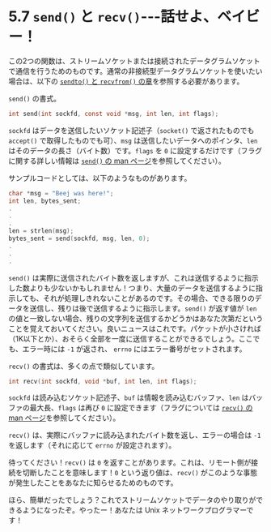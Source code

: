 # 5.7 `send()` と `recv()`---話せよ、ベイビー！

この2つの関数は、ストリームソケットまたは接続されたデータグラムソケットで通信を行うためのものです。通常の非接続型データグラムソケットを使いたい場合は、以下の [`sendto()` と `recvfrom()` の章](./sendto-and-recvfrom-talk-to-me-GDRAM-style.md)を参照する必要があります。

`send()` の書式。

```c
int send(int sockfd, const void *msg, int len, int flags);
```

`sockfd` はデータを送信したいソケット記述子（`socket()` で返されたものでも `accept()` で取得したものでも可）、`msg` は送信したいデータへのポインタ、`len` はそのデータの長さ（バイト数）です。`flags` を `0` に設定するだけです（フラグに関する詳しい情報は [`send()` の man ページ](../man-pages/send-sendto.md)を参照してください）。

サンプルコードとしては、以下のようなものがあります。

```c
char *msg = "Beej was here!";
int len, bytes_sent;
.
.
.
len = strlen(msg);
bytes_sent = send(sockfd, msg, len, 0);
.
.
.
```

`send()` は実際に送信されたバイト数を返しますが、これは送信するように指示した数よりも少ないかもしれません！つまり、大量のデータを送信するように指示しても、それが処理しきれないことがあるのです。その場合、できる限りのデータを送信し、残りは後で送信するように指示します。`send()` が返す値が `len` の値と一致しない場合、残りの文字列を送信するかどうかはあなた次第だということを覚えておいてください。良いニュースはこれです。パケットが小さければ（1K以下とか）、おそらく全部を一度に送信することができるでしょう。ここでも、エラー時には `-1` が返され、 `errno` にはエラー番号がセットされます。

`recv()` の書式は、多くの点で類似しています。

```c
int recv(int sockfd, void *buf, int len, int flags);
```

`sockfd` は読み込むソケット記述子、`buf` は情報を読み込むバッファ、`len` はバッファの最大長、`flags` は再び `0` に設定できます（フラグについては [`recv()` の man ページ](../man-pages/recv-recvfrom.md)を参照してください）。

`recv()` は、実際にバッファに読み込まれたバイト数を返し、エラーの場合は `-1` を返します（それに応じて `errno` が設定されます）。

待ってください！`recv()` は `0` を返すことがあります。これは、リモート側が接続を切断したことを意味します！`0` という返り値は、`recv()` がこのような事態が発生したことをあなたに知らせるためのものです。

ほら、簡単だったでしょう？これでストリームソケットでデータのやり取りができるようになったぞ。やったー！あなたは Unix ネットワークプログラマーです！
